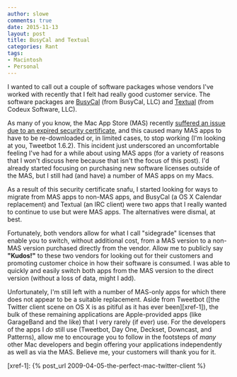 ```yaml
---
author: slowe
comments: true
date: 2015-11-13
layout: post
title: BusyCal and Textual
categories: Rant
tags:
- Macintosh
- Personal
---
```


I wanted to call out a couple of software packages whose vendors I've worked with recently that I felt had really good customer service. The software packages are [BusyCal][link-1] (from BusyCal, LLC) and [Textual][link-2] (from Codeux Software, LLC).

As many of you know, the Mac App Store (MAS) recently [suffered an issue due to an expired security certificate][link-3], and this caused many MAS apps to have to be re-downloaded or, in limited cases, to stop working (I'm looking at you, Tweetbot 1.6.2). This incident just underscored an uncomfortable feeling I've had for a while about using MAS apps (for a variety of reasons that I won't discuss here because that isn't the focus of this post). I'd already started focusing on purchasing new software licenses outside of the MAS, but I still had (and have) a number of MAS apps on my Macs.

As a result of this security certificate snafu, I started looking for ways to migrate from MAS apps to non-MAS apps, and BusyCal (a OS X Calendar replacement) and Textual (an IRC client) were two apps that I really wanted to continue to use but were MAS apps. The alternatives were dismal, at best.

Fortunately, both vendors allow for what I call "sidegrade" licenses that enable you to switch, without additional cost, from a MAS version to a non-MAS version purchased directly from the vendor. Allow me to publicly say **"Kudos!"** to these two vendors for looking out for their customers and promoting customer choice in how their software is consumed. I was able to quickly and easily switch both apps from the MAS version to the direct version (without a loss of data, might I add).

Unfortunately, I'm still left with a number of MAS-only apps for which there does not appear to be a suitable replacement. Aside from Tweetbot ([the Twitter client scene on OS X is as pitiful as it has ever been][xref-1]), the bulk of these remaining applications are Apple-provided apps (like GarageBand and the like) that I very rarely (if ever) use. For the developers of the apps I _do_ still use (Tweetbot, Day One, Deckset, Downcast, and Patterns), allow me to encourage you to follow in the footsteps of _many_ other Mac developers and begin offering your applications independently as well as via the MAS. Believe me, your customers will thank you for it.



[link-1]: http://www.busymac.com/busycal/index.html
[link-2]: https://www.codeux.com/textual/
[link-3]: http://www.macrumors.com/2015/11/12/mac-app-store-apps-damaged-expired-receipts-issue/
[xref-1]: {% post_url 2009-04-05-the-perfect-mac-twitter-client %}
